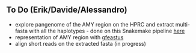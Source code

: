 ## To Do (Erik/Davide/Alessandro)

- explore pangenome of the AMY region on the HPRC and extract multi-fasta with all the haplotypes - done on this Snakemake pipeline [here](https://github.com/sudmantlab/amylase_diversity_project/tree/main/pangenome/exploratory_copy_number) 
- representation of AMY region with [gfeastus](https://github.com/chfi/gfaestus)
- align short reads on the extracted fasta (in progress)